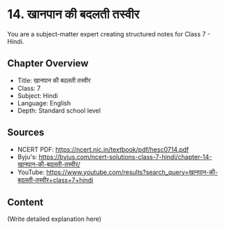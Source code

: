 # 14. खानपान की बदलती तस्वीर

You are a subject-matter expert creating structured notes for Class 7 - Hindi.

## Chapter Overview
- Title: खानपान की बदलती तस्वीर
- Class: 7
- Subject: Hindi
- Language: English
- Depth: Standard school level

## Sources
- NCERT PDF: https://ncert.nic.in/textbook/pdf/hesc0714.pdf
- Byju's: https://byjus.com/ncert-solutions-class-7-hindi/chapter-14-खानपान-की-बदलती-तस्वीर/
- YouTube: https://www.youtube.com/results?search_query=खानपान-की-बदलती-तस्वीर+class+7+hindi

## Content
(Write detailed explanation here)
